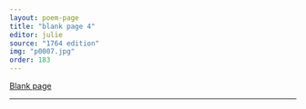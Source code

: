 ```yaml
---
layout: poem-page
title: "blank page 4"
editor: julie
source: "1764 edition"
img: "p0007.jpg"
order: 183
---
```



[Blank page]({{site.baseurl}}/images/{{page.img}})

---
